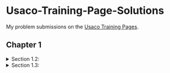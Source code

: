 

# Usaco-Training-Page-Solutions
My problem submissions on the [Usaco Training Pages](https://train.usaco.org/usacogate).


## Chapter 1

<details>
<summary>Section 1.2: </summary>
 
  <br>
  
| Problem  |      My Sol  |
|--    | --|
| 1.2.1 [Your Ride Is Here](https://train.usaco.org/usacoprob2?a=JOFfbFzZIvB&S=ride)           |  [Java Solution](/Section%201.2/Your%20Ride%20Is%20Here/ride.java)   |
| 1.2.2 [Greedy Gift Givers](https://train.usaco.org/usacoprob2?a=JOFfbFzZIvB&S=gift1)         |  [Java Solution](/Section%201.2/Greedy%20Gift%20Givers/gift1.java)   |
| 1.2.3 [Friday the Thirteenth](https://train.usaco.org/usacoprob2?a=JOFfbFzZIvB&S=friday)     |  [Java Solution](/Section%201.2/Friday%20the%20Thirteenth/friday.java)   |
| 1.2.4 [Broken Necklace](https://train.usaco.org/usacoprob2?a=JOFfbFzZIvB&S=beads)            |  [Java Solution](/Section%201.2/Broken%20Necklace/beads.java)   |
</details>

<details>
<summary>Section 1.3: </summary>
 
  <br>
  
| Problem  |      My Sol  |
|--    | --|
| blah blah blah          |  [blubble guppies](/Section%201.2/Your%20Ride%20Is%20Here/ride.java)   |

</details>
